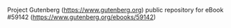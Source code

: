 Project Gutenberg (https://www.gutenberg.org) public repository for
eBook #59142 (https://www.gutenberg.org/ebooks/59142)
